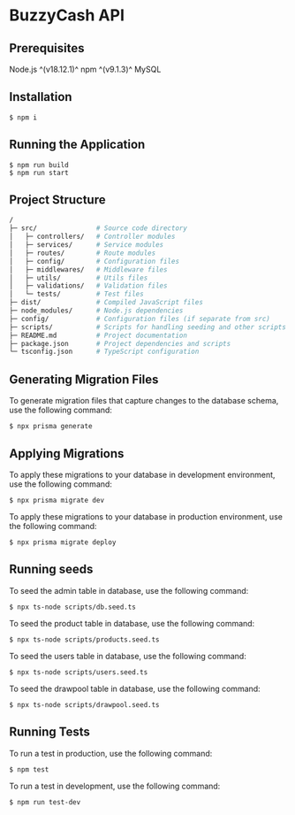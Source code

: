 # BuzzyCash API

## Prerequisites

Node.js ^(v18.12.1)^
npm ^(v9.1.3)^
MySQL 

## Installation

```shell
$ npm i
```

## Running the Application

```shell
$ npm run build 
$ npm run start
```

## Project Structure
```bash
/
├─ src/               # Source code directory
│   ├─ controllers/   # Controller modules
│   ├─ services/      # Service modules
│   ├─ routes/        # Route modules
│   ├─ config/        # Configuration files
│   ├─ middlewares/   # Middleware files
│   ├─ utils/         # Utils files
│   ├─ validations/   # Validation files
│   └─ tests/         # Test files
├─ dist/              # Compiled JavaScript files
├─ node_modules/      # Node.js dependencies
├─ config/            # Configuration files (if separate from src)
├─ scripts/           # Scripts for handling seeding and other scripts away from src directory
├─ README.md          # Project documentation
├─ package.json       # Project dependencies and scripts
└─ tsconfig.json      # TypeScript configuration
```

## Generating Migration Files
To generate migration files that capture changes to the database schema, use the following command:
```shell
$ npx prisma generate
```

## Applying Migrations
To apply these migrations to your database in development environment, use the following command:
```shell
$ npx prisma migrate dev
```

To apply these migrations to your database in production environment, use the following command:
```shell
$ npx prisma migrate deploy
```

## Running seeds
To seed the admin table in database, use the following command:
```shell
$ npx ts-node scripts/db.seed.ts
```
To seed the product table in database, use the following command:
```shell
$ npx ts-node scripts/products.seed.ts
```
To seed the users table in database, use the following command:
```shell
$ npx ts-node scripts/users.seed.ts
```
To seed the drawpool table in database, use the following command:
```shell
$ npx ts-node scripts/drawpool.seed.ts
```

## Running Tests
To run a test in production, use the following command:
```shell
$ npm test
```

To run a test in development, use the following command:
```shell
$ npm run test-dev
```